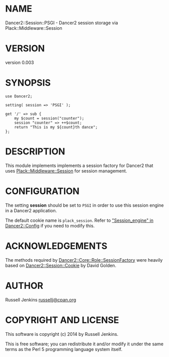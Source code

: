 # NAME

Dancer2::Session::PSGI - Dancer2 session storage via Plack::Middleware::Session

# VERSION

version 0.003

# SYNOPSIS

    use Dancer2;

    setting( session => 'PSGI' );

    get '/' => sub {
        my $count = session("counter");
        session "counter" => ++$count;
        return "This is my ${count}th dance";
    };

# DESCRIPTION

This module implements implements a session factory for Dancer2 that uses
[Plack::Middleware::Session](http://search.cpan.org/perldoc?Plack::Middleware::Session) for session management.

# CONFIGURATION

The setting __session__ should be set to `PSGI` in order to use this session
engine in a Dancer2 application.

The default cookie name is `plack_session`. Refer to
["Session\_engine" in Dancer2::Config](http://search.cpan.org/perldoc?Dancer2::Config#Session\_engine) if you need to modify this.

# ACKNOWLEDGEMENTS

The methods required by [Dancer2::Core::Role::SessionFactory](http://search.cpan.org/perldoc?Dancer2::Core::Role::SessionFactory) were
heavily based on [Dancer2::Session::Cookie](http://search.cpan.org/perldoc?Dancer2::Session::Cookie) by David Golden.

# AUTHOR

Russell Jenkins <russellj@cpan.org>

# COPYRIGHT AND LICENSE

This software is copyright (c) 2014 by Russell Jenkins.

This is free software; you can redistribute it and/or modify it under
the same terms as the Perl 5 programming language system itself.
